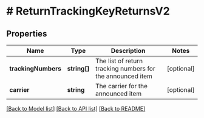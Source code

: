 # # ReturnTrackingKeyReturnsV2

## Properties

Name | Type | Description | Notes
------------ | ------------- | ------------- | -------------
**trackingNumbers** | **string[]** | The list of return tracking numbers for the announced item | [optional]
**carrier** | **string** | The carrier for the announced item | [optional]

[[Back to Model list]](../../README.md#models) [[Back to API list]](../../README.md#endpoints) [[Back to README]](../../README.md)
